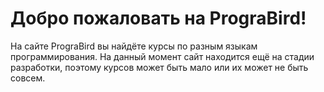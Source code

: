 # Добро пожаловать на PrograBird!
На сайте PrograBird вы найдёте курсы по разным языкам программирования. На данный момент сайт находится ещё на стадии разработки, поэтому курсов может быть мало или их может не быть совсем.
